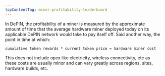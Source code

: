 ```yaml
---
topContentTag: miner-profitability-leaderboard
---
```


In DePIN, the profitability of a miner is measured by the approximate amount of time that the average hardware miner deployed today on its applicable DePIN network would take to pay itself off. Said another way, the point in time at which:

```shell
cumulative token rewards * current token price = hardware miner cost
```

This does not include opex like electricity, wireless connectivity, etc as these costs are usually minor and can vary greatly across regions, sites, hardware builds, etc.
